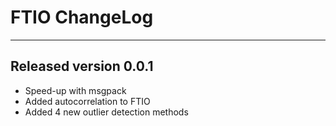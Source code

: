 # FTIO ChangeLog

***

## Released version 0.0.1

- Speed-up with msgpack
- Added autocorrelation to FTIO
- Added 4 new outlier detection methods